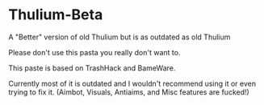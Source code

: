 # Thulium-Beta
A "Better" version of old Thulium but is as outdated as old Thulium

Please don't use this pasta you really don't want to.

This paste is based on TrashHack and BameWare.

Currently most of it is outdated and I wouldn't recommend using it or even trying to fix it. (Aimbot, Visuals, Antiaims, and Misc features 
are fucked!)
